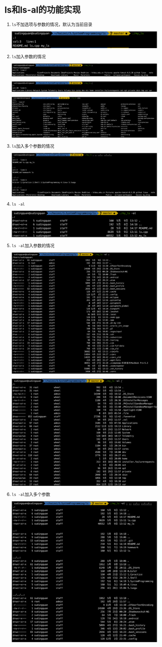 # ls和ls-al的功能实现

1. `ls`不加选项与参数的情况，默认为当前目录

    ![ls](https://github.com/sudingquan/pic/raw/master/ls.png)

2. `ls`加入参数的情况

    ![ls ~](https://github.com/sudingquan/pic/raw/master/ls~.png)

    ![ls /](https://github.com/sudingquan/pic/raw/master/ls:.png)

    ![ls /etc](https://github.com/sudingquan/pic/raw/master/ls:etc.png)

3. `ls`加入多个参数的情况

   ![ls . .. ../.. ../../..](https://github.com/sudingquan/pic/raw/master/ls....png)

4. `ls -al` 

   ![ls -al](https://github.com/sudingquan/pic/raw/master/ls-al.png)

5. `ls -al`加入参数的情况

   ![ls -al ~](https://github.com/sudingquan/pic/raw/master/ls-al~.png)

   

   ![ls -al /](https://github.com/sudingquan/pic/raw/master/ls-al:.png)

6. `ls -al`加入多个参数

   ![ls -al . .. ../.. ../../..](https://github.com/sudingquan/pic/raw/master/ls-al....png)